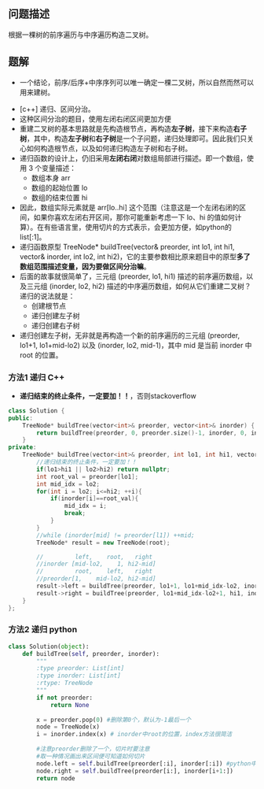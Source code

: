 ## 问题描述
根据一棵树的前序遍历与中序遍历构造二叉树。

## 题解
+ 一个结论，前序/后序+中序序列可以唯一确定一棵二叉树，所以自然而然可以用来建树。
- [c++] 递归、区间分治。
- 这种区间分治的题目，使用左闭右闭区间更加方便
- 重建二叉树的基本思路就是先构造根节点，再构造**左子树**，接下来构造**右子树**，其中，构造**左子树**和**右子树**是一个子问题，递归处理即可。因此我们只关心如何构造根节点，以及如何递归构造左子树和右子树。
- 递归函数的设计上，仍旧采用**左闭右闭**对数组局部进行描述。即一个数组，使用 3 个变量描述：
  - 数组本身 arr
  - 数组的起始位置 lo
  - 数组的结束位置 hi
- 因此，数组实际元素就是 arr[lo..hi] 这个范围（注意这是一个左闭右闭的区间，如果你喜欢左闭右开区间，那你可能重新考虑一下 lo、hi 的值如何计算）。在有些语言里，使用切片的方式表示，会更加方便，如python的list[:1]。
- 递归函数原型 TreeNode* buildTree(vector<int>& preorder, int lo1, int hi1, vector<int>& inorder, int lo2, int hi2)，它的主要参数相比原来题目中的原型**多了数组范围描述变量，因为要做区间分治嘛**。
- 后面的故事就很简单了，三元组 (preorder, lo1, hi1) 描述的前序遍历数组，以及三元组 (inorder, lo2, hi2) 描述的中序遍历数组，如何从它们重建二叉树？递归的说法就是：
  - 创建根节点
  - 递归创建左子树
  - 递归创建右子树
- 递归创建左子树，无非就是再构造一个新的前序遍历的三元组 (preorder, lo1+1, lo1+mid-lo2) 以及 (inorder, lo2, mid-1)，其中 mid 是当前 inorder 中 root 的位置。

### 方法1 递归 C++
- **递归结束的终止条件，一定要加！！**，否则stackoverflow
```cpp
class Solution {
public:
    TreeNode* buildTree(vector<int>& preorder, vector<int>& inorder) {
        return buildTree(preorder, 0, preorder.size()-1, inorder, 0, inorder.size()-1);
    }
private:
    TreeNode* buildTree(vector<int>& preorder, int lo1, int hi1, vector<int>& inorder, int lo2, int hi2){
        //递归结束的终止条件，一定要加！！
        if(lo1>hi1 || lo2>hi2) return nullptr;
        int root_val = preorder[lo1];
        int mid_idx = lo2;
        for(int i = lo2; i<=hi2; ++i){
            if(inorder[i]==root_val){
                mid_idx = i;
                break;
            }
        }
        //while (inorder[mid] != preorder[l1]) ++mid;
        TreeNode* result = new TreeNode(root);

        //         left,    root,   right
        //inorder [mid-lo2,    1, hi2-mid]
        //         root,    left,   right
        //preorder[1,    mid-lo2, hi2-mid]
        result->left = buildTree(preorder, lo1+1, lo1+mid_idx-lo2, inorder, lo2, mid_idx-1);
        result->right = buildTree(preorder, lo1+mid_idx-lo2+1, hi1, inorder, mid_idx+1, hi2);
    }
};
```

### 方法2 递归 python
```python
class Solution(object):
    def buildTree(self, preorder, inorder):
        """
        :type preorder: List[int]
        :type inorder: List[int]
        :rtype: TreeNode
        """
        if not preorder: 
            return None
        
        x = preorder.pop(0) #删除第0个，默认为-1最后一个
        node = TreeNode(x) 
        i = inorder.index(x) # inorder中root的位置，index方法很简洁
        
        #注意preorder删除了一个，切片时要注意
        #取一种情况画出来区间便可知道如何切片
        node.left = self.buildTree(preorder[:i], inorder[:i]) #python中递归要加self.
        node.right = self.buildTree(preorder[i:], inorder[i+1:])
        return node
```